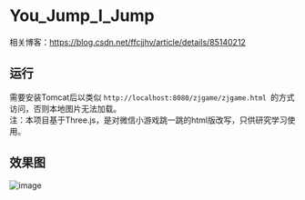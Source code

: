 # You_Jump_I_Jump  
相关博客：https://blog.csdn.net/ffcjjhv/article/details/85140212  
## 运行 
需要安装Tomcat后以类似 `http://localhost:8080/zjgame/zjgame.html `的方式访问，否则本地图片无法加载。  
注：本项目基于Three.js，是对微信小游戏跳一跳的html版改写，只供研究学习使用。  
## 效果图

![image](https://github.com/zj19941113/You_Jump_I_Jump/blob/master/youjumpijump.gif) 
